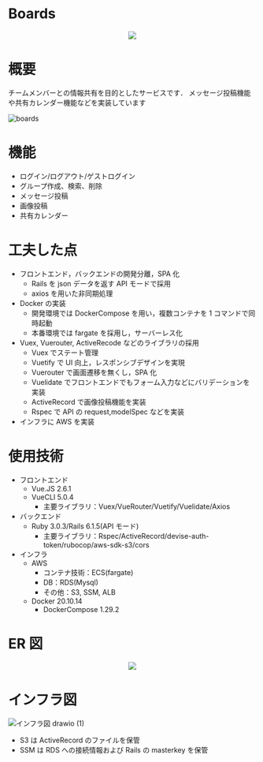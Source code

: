 # Boards

<p align="center">
  <img src="https://user-images.githubusercontent.com/86171064/160265284-5206e80c-158d-4841-a4fd-0478c44fdc31.png" />
</p>

<!-- url:<http://boards-1134248987.ap-northeast-1.elb.amazonaws.com/>
ゲストログインボタンから簡単にログインできます -->

# 概要

チームメンバーとの情報共有を目的としたサービスです．
メッセージ投稿機能や共有カレンダー機能などを実装しています

![boards](https://user-images.githubusercontent.com/86171064/161185716-b6579727-0ad4-4833-92bb-e6b5731928b5.gif)

# 機能

- ログイン/ログアウト/ゲストログイン
- グループ作成、検索、削除
- メッセージ投稿
- 画像投稿
- 共有カレンダー

# 工夫した点

- フロントエンド，バックエンドの開発分離，SPA 化
  - Rails を json データを返す API モードで採用
  - axios を用いた非同期処理
- Docker の実装
  - 開発環境では DockerCompose を用い，複数コンテナを 1 コマンドで同時起動
  - 本番環境では fargate を採用し，サーバーレス化
- Vuex, Vuerouter, ActiveRecode などのライブラリの採用
  - Vuex でステート管理
  - Vuetify で UI 向上，レスポンシブデザインを実現
  - Vuerouter で画面遷移を無くし，SPA 化
  - Vuelidate でフロントエンドでもフォーム入力などにバリデーションを実装
  - ActiveRecord で画像投稿機能を実装
  - Rspec で API の request,modelSpec などを実装
- インフラに AWS を実装

# 使用技術

- フロントエンド
  - Vue.JS 2.6.1
  - VueCLI 5.0.4
    - 主要ライブラリ：Vuex/VueRouter/Vuetify/Vuelidate/Axios
- バックエンド
  - Ruby 3.0.3/Rails 6.1.5(API モード)
    - 主要ライブラリ：Rspec/ActiveRecord/devise-auth-token/rubocop/aws-sdk-s3/cors
- インフラ
  - AWS
    - コンテナ技術：ECS(fargate)
    - DB：RDS(Mysql)
    - その他：S3, SSM, ALB
  - Docker 20.10.14
    - DockerCompose 1.29.2

# ER 図

<p align="center">
  <img src="https://user-images.githubusercontent.com/86171064/158748878-8332c240-d46a-43fc-9c8a-e087ef260f91.png" />
</p>

# インフラ図

![インフラ図 drawio (1)](https://user-images.githubusercontent.com/86171064/168984415-8dc902de-b74f-4e38-aad3-1cdcb8242b83.png)

- S3 は ActiveRecord のファイルを保管
- SSM は RDS への接続情報および Rails の masterkey を保管

<!-- # 作者
url:<https://profile-site3009.herokuapp.com/> -->
